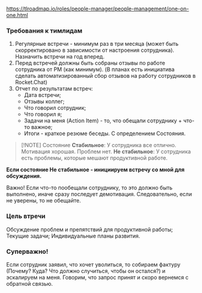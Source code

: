 https://tlroadmap.io/roles/people-manager/people-management/one-on-one.html

### Требования к тимлидам
1. Регулярные встречи - минимум раз в три месяца (может быть скорректировано в зависимости от настроения сотрудника). Назначить встречи на год вперед.
2. Перед встречей должны быть собраны отзывы по работе сотрудника от PM (как минимум). (В планах есть инициатива сделать автоматизированный сбор отзывов на работу сотрудников в Rocket.Chat)
3. Отчет по результатам встреч:
	- Дата встречи;
	- Отзывы коллег;
	- Что говорил сотрудник;
	- Что говорил я;
	- Задачи на меня (Action Item) - то, что обещали сотруднику + что-то важное;
	- Итоги - краткое резюме беседы. С определением Состояния.
> [!NOTE] Состояние
> **Стабильное**: У сотрудника все отлично. Мотивация хорошая. Проблем нет.
> **Не стабильное**: У сотрудника есть проблемы, которые мешают продуктивной работе.

**Если состояние Не стабильное - инициируем встречу со мной для обсуждения.**

Важно! Если что-то пообещали сотруднику, то это должно быть выполнено, иначе сразу последует демотивация. Следовательно, если не уверены, то не обещайте.

### Цель втречи
Обсуждение проблем и препятствий для продуктивной работы; Текущие задачи; Индивидуальные планы развития.

### Суперважно!
Если сотрудник заявил, что хочет уволиться, то собираем фактуру (Почему? Куда? Что должно случиться, чтобы он остался?) и эскалируем на меня. Говорим, что запрос принят и скоро вернемся с обратной связью.
